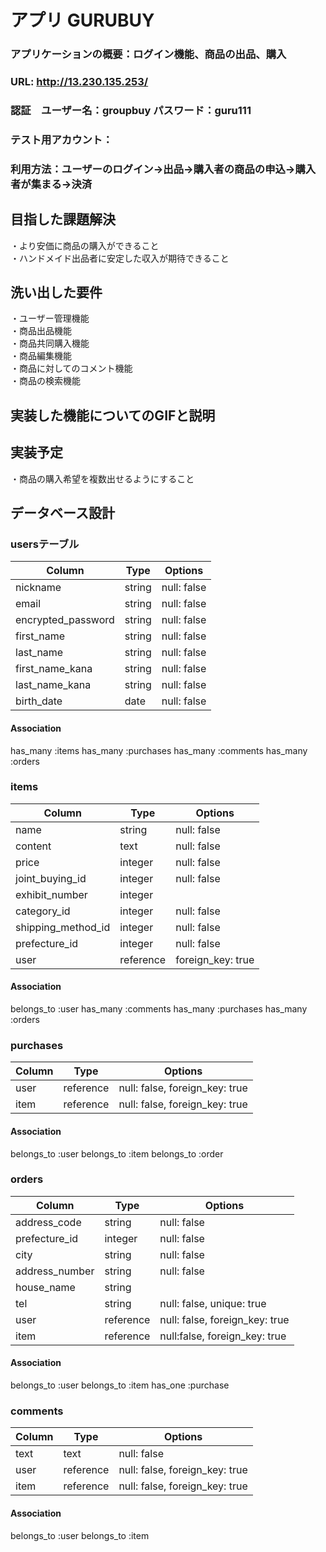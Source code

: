 # アプリ GURUBUY

### アプリケーションの概要：ログイン機能、商品の出品、購入  
### URL: http://13.230.135.253/  
### 認証　ユーザー名：groupbuy   パスワード：guru111  
### テスト用アカウント：  
### 利用方法：ユーザーのログイン→出品→購入者の商品の申込→購入者が集まる→決済 

## 目指した課題解決
  ・より安価に商品の購入ができること  
  ・ハンドメイド出品者に安定した収入が期待できること

## 洗い出した要件
  ・ユーザー管理機能  
  ・商品出品機能  
  ・商品共同購入機能  
  ・商品編集機能  
  ・商品に対してのコメント機能  
  ・商品の検索機能  

## 実装した機能についてのGIFと説明

## 実装予定  
  ・商品の購入希望を複数出せるようにすること　　

## データベース設計
### usersテーブル
| Column            | Type   | Options     |
| ----------------- | ------ | ----------- |
| nickname          | string | null: false |
| email             | string | null: false |
| encrypted_password| string | null: false |
| first_name        | string | null: false |
| last_name         | string | null: false |
| first_name_kana   | string | null: false |
| last_name_kana    | string | null: false |
| birth_date        | date   | null: false |

#### Association

has_many :items
has_many :purchases
has_many :comments
has_many :orders


### items
| Column             | Type    | Options           |
| ------------------ | ------- | ----------------- |
| name               | string  | null: false       |
| content            | text    | null: false       |
| price              | integer | null: false       |
| joint_buying_id    | integer | null: false       |
| exhibit_number     | integer |                   |
| category_id        | integer | null: false       |
| shipping_method_id | integer | null: false       |
| prefecture_id      | integer | null: false       |
| user               |reference| foreign_key: true |

#### Association

belongs_to :user
has_many   :comments
has_many   :purchases
has_many   :orders

### purchases
| Column          | Type    | Options                        |
| --------------- | ------- | ------------------------------ |
| user            |reference| null: false, foreign_key: true |
| item            |reference| null: false, foreign_key: true |

#### Association

belongs_to :user
belongs_to :item
belongs_to :order

### orders
| Column          | Type    | Options                        |
| --------------- | ------- | ------------------------------ |
| address_code    | string  | null: false                    |
| prefecture_id   | integer | null: false                    |
| city            | string  | null: false                    |
| address_number  | string  | null: false                    |
| house_name      | string  |                                |
| tel             | string  | null: false, unique: true      |
| user            |reference| null: false, foreign_key: true |
| item            |reference| null:false, foreign_key: true  |

#### Association

belongs_to :user
belongs_to :item
has_one    :purchase

### comments
| Column          | Type    | Options                        |
| --------------- | ------- | ------------------------------ |
| text            | text    | null: false                    |
| user            |reference| null: false, foreign_key: true |
| item            |reference| null: false, foreign_key: true |

#### Association

belongs_to :user
belongs_to :item

